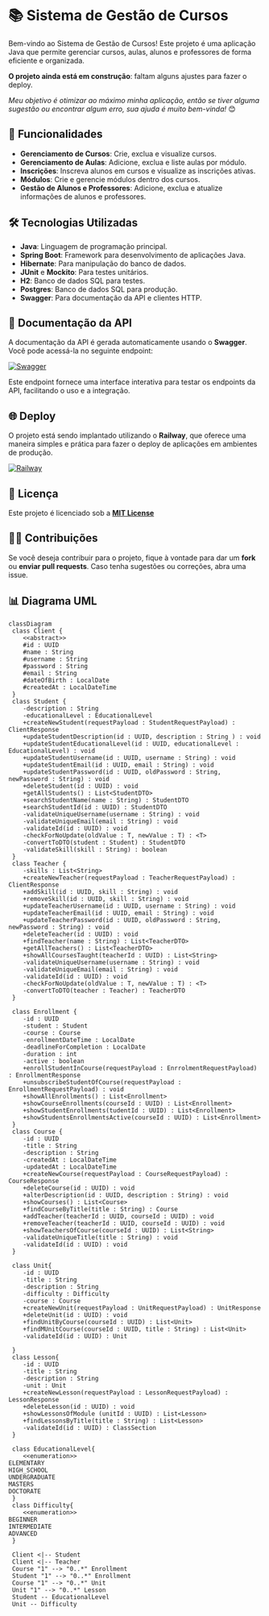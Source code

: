 # 📚 Sistema de Gestão de Cursos

Bem-vindo ao Sistema de Gestão de Cursos! Este projeto é uma aplicação Java que permite gerenciar cursos, aulas, alunos e professores de forma eficiente e organizada.

**O projeto ainda está em construção**: faltam alguns ajustes para fazer o deploy.

*Meu objetivo é otimizar ao máximo minha aplicação, então se tiver alguma sugestão ou encontrar algum erro, sua ajuda é muito bem-vinda!* 😊

## 🚀 Funcionalidades

- **Gerenciamento de Cursos**: Crie, exclua e visualize cursos.
- **Gerenciamento de Aulas**: Adicione, exclua e liste aulas por módulo.
- **Inscrições**: Inscreva alunos em cursos e visualize as inscrições ativas.
- **Módulos**: Crie e gerencie módulos dentro dos cursos.
- **Gestão de Alunos e Professores**: Adicione, exclua e atualize informações de alunos e professores.

## 🛠️ Tecnologias Utilizadas

- **Java**: Linguagem de programação principal.
- **Spring Boot**: Framework para desenvolvimento de aplicações Java.
- **Hibernate**: Para manipulação do banco de dados.
- **JUnit** e **Mockito**: Para testes unitários.
- **H2**: Banco de dados SQL para testes.
- **Postgres**: Banco de dados SQL para produção.
- **Swagger**: Para documentação da API e clientes HTTP.

## 📑 Documentação da API

A documentação da API é gerada automaticamente usando o **Swagger**. Você pode acessá-la no seguinte endpoint:

[![Swagger](https://img.shields.io/badge/Swagger-25B7B7?style=for-the-badge&logo=swagger&logoColor=white)](http://localhost:8080/swagger-ui.html)

Este endpoint fornece uma interface interativa para testar os endpoints da API, facilitando o uso e a integração.

## 🌐 Deploy

O projeto está sendo implantado utilizando o **Railway**, que oferece uma maneira simples e prática para fazer o deploy de aplicações em ambientes de produção.

[![Railway](https://img.shields.io/badge/Railway-000000?style=for-the-badge&logo=railway&logoColor=white)](sua-url-aqui)


## 📄 Licença

Este projeto é licenciado sob a [**MIT License**](https://github.com/pinhojuliana/gerenciamento-cursos?tab=MIT-1-ov-file#readme)

## 🧑‍💻 Contribuições

Se você deseja contribuir para o projeto, fique à vontade para dar um **fork** ou **enviar pull requests**. Caso tenha sugestões ou correções, abra uma issue.

## 📊 Diagrama UML
```mermaid
classDiagram
 class Client {
    <<abstract>>
    #id : UUID
    #name : String
    #username : String
    #password : String
    #email : String
    #dateOfBirth : LocalDate
    #createdAt : LocalDateTime
 }
 class Student {
    -description : String
    -educationalLevel : EducationalLevel
    +createNewStudent(requestPayload : StudentRequestPayload) : ClientResponse
    +updateStudentDescription(id : UUID, description : String ) : void
    +updateStudentEducationalLevel(id : UUID, educationalLevel : EducationalLevel) : void
    +updateStudentUsername(id : UUID, username : String) : void
    +updateStudentEmail(id : UUID, email : String) : void
    +updateStudentPassword(id : UUID, oldPassword : String, newPassword : String) : void
    +deleteStudent(id : UUID) : void
    +getAllStudents() : List<StudentDTO>
    +searchStudentName(name : String) : StudentDTO
    +searchStudentId(id : UUID) : StudentDTO
    -validateUniqueUsername(username : String) : void
    -validateUniqueEmail(email : String) : void
    -validateId(id : UUID) : void
    -checkForNoUpdate(oldValue : T, newValue : T) : <T>
    -convertToDTO(student : Student) : StudentDTO
    -validateSkill(skill : String) : boolean
 }
 class Teacher {
    -skills : List<String>
    +createNewTeacher(requestPayload : TeacherRequestPayload) : ClientResponse
    +addSkill(id : UUID, skill : String) : void
    +removeSkill(id : UUID, skill : String) : void
    +updateTeacherUsername(id : UUID, username : String) : void
    +updateTeacherEmail(id : UUID, email : String) : void
    +updateTeacherPassword(id : UUID, oldPassword : String, newPassword : String) : void
    +deleteTeacher(id : UUID) : void
    +findTeacher(name : String) : List<TeacherDTO>
    +getAllTeachers() : List<TeacherDTO>
    +showAllCoursesTaught(teacherId : UUID) : List<String>
    -validateUniqueUsername(username : String) : void
    -validateUniqueEmail(email : String) : void
    -validateId(id : UUID) : void
    -checkForNoUpdate(oldValue : T, newValue : T) : <T>
    -convertToDTO(teacher : Teacher) : TeacherDTO
 }

 class Enrollment {
    -id : UUID
    -student : Student
    -course : Course
    -enrollmentDateTime : LocalDate
    -deadlineForCompletion : LocalDate
    -duration : int
    -active : boolean
    +enrollStudentInCourse(requestPayload : EnrrolmentRequestPayload) : EnrollmentResponse
    +unsubscribeStudentOfCourse(requestPayload : EnrollmentRequestPayload) : void
    +showAllEnrollments() : List<Enrollment>
    +showCourseEnrollments(courseId : UUID) : List<Enrollment>
    +showStudentEnrollments(tudentId : UUID) : List<Enrollment>
    +showStudentsEnrollmentsActive(courseId : UUID) : List<Enrollment>
 }
 class Course {
    -id : UUID
    -title : String
    -description : String
    -createdAt : LocalDateTime
    -updatedAt : LocalDateTime
    +createNewCourse(requestPayload : CourseRequestPayload) : CourseResponse
    +deleteCourse(id : UUID) : void
    +alterDescription(id : UUID, description : String) : void
    +showCourses() : List<Course>
    +findCourseByTitle(title : String) : Course
    +addTeacher(teacherId : UUID, courseId : UUID) : void
    +removeTeacher(teacherId : UUID, courseId : UUID) : void
    +showTeachersOfCourse(courseId : UUID) : List<String>
    -validateUniqueTitle(title : String) : void
    -validateId(id : UUID) : void
 }

 class Unit{
    -id : UUID
    -title : String
    -description : String
    -difficulty : Difficulty
    -course : Course
    +createNewUnit(requestPayload : UnitRequestPayload) : UnitResponse
    +deleteUnit(id : UUID) : void
    +findUnitByCourse(courseId : UUID) : List<Unit>
    +findMUnitCourse(courseId : UUID, title : String) : List<Unit>
    -validateId(id : UUID) : Unit

 }
 class Lesson{
    -id : UUID
    -title : String
    -description : String
    -unit : Unit
    +createNewLesson(requestPayload : LessonRequestPayload) : LessonResponse
    +deleteLesson(id : UUID) : void
    +showLessonsOfModule (unitId : UUID) : List<Lesson>
    +findLessonsByTitle(title : String) : List<Lesson>
    -validateId(id : UUID) : ClassSection
 }

 class EducationalLevel{
    <<enumeration>>
ELEMENTARY
HIGH_SCHOOL
UNDERGRADUATE
MASTERS
DOCTORATE
 }
 class Difficulty{
    <<enumeration>>
BEGINNER
INTERMEDIATE
ADVANCED
 }

 Client <|-- Student
 Client <|-- Teacher
 Course "1" --> "0..*" Enrollment 
 Student "1" --> "0..*" Enrollment 
 Course "1" --> "0..*" Unit
 Unit "1" --> "0..*" Lesson
 Student -- EducationalLevel
 Unit -- Difficulty

